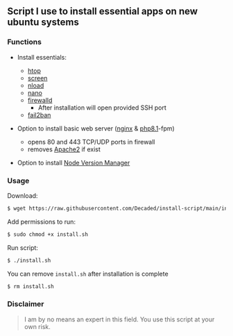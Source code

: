 ## Script I use to install essential apps on new ubuntu systems


### Functions
- Install essentials:
  - [htop](https://htop.dev/)
  - [screen](https://www.gnu.org/software/screen/) 
  - [nload](https://github.com/rolandriegel/nload) 
  - [nano](https://www.nano-editor.org/) 
  - [firewalld](https://firewalld.org/)
    - After installation will open provided SSH port
  - [fail2ban](https://github.com/fail2ban/fail2ban)

- Option to install basic web server ([nginx](https://www.nginx.com/) & [php8.1](https://www.php.net/releases/8_1_0.php)-fpm)
  - opens 80 and 443 TCP/UDP ports in firewall 
  - removes [Apache2](https://httpd.apache.org/) if exist
- Option to install [Node Version Manager](https://github.com/nvm-sh/nvm)


### Usage
Download:
```bash
$ wget https://raw.githubusercontent.com/Decaded/install-script/main/install.sh
```
Add permissions to run:
```bash
$ sudo chmod +x install.sh
```
Run script:
```bash
$ ./install.sh
```
You can remove `install.sh` after installation is complete
```bash
$ rm install.sh
```

### Disclaimer
> I am by no means an expert in this field.
> You use this script at your own risk.
